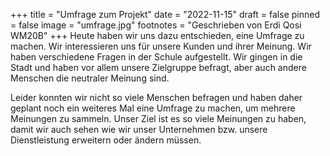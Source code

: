 +++
title = "Umfrage zum Projekt"
date = "2022-11-15"
draft = false
pinned = false
image = "umfrage.jpg"
footnotes = "Geschrieben von Erdi Qosi WM20B"
+++
Heute haben wir uns dazu entschieden, eine Umfrage zu machen. Wir interessieren uns für unsere Kunden und ihrer Meinung. Wir haben verschiedene Fragen in der Schule aufgestellt. Wir gingen in die Stadt und haben vor allem unsere Zielgruppe befragt, aber auch andere Menschen die neutraler Meinung sind. 

Leider konnten wir nicht so viele Menschen befragen und haben daher geplant noch ein weiteres Mal eine Umfrage zu machen, um mehrere Meinungen zu sammeln. Unser Ziel ist es so viele Meinungen zu haben, damit wir auch sehen wie wir unser Unternehmen bzw. unsere Dienstleistung erweitern oder ändern müssen.
